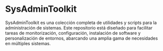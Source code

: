 # SysAdminToolkit
SysAdminToolkit es una colección completa de utilidades y scripts para la administración de sistemas. Este repositorio está diseñado para facilitar tareas de monitorización, configuración, instalación de software y personalización de entornos, abarcando una amplia gama de necesidades en múltiples sistemas.
